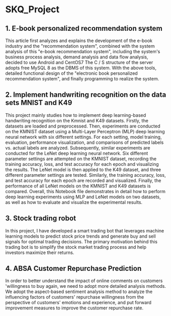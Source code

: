 # SKQ_Project
## 1. E-book personalized recommendation system
This article first analyzes and explains the development of the e-book industry and the "recommendation system", combined with the system analysis of this "e-book recommendation system", including the system's business process analysis, demand analysis and data flow analysis, decided to use Android and CentOS7 The C / S structure of the server adopts free MySQL 8 as the DBMS of this system. With the above tools, detailed functional design of the "electronic book personalized recommendation system", and finally programming to realize the system.
## 2. Implement handwriting recognition on the data sets MNIST and K49
This project mainly studies how to implement deep learning-based handwriting recognition on the Kmnist and K49 datasets. Firstly, the datasets are loaded and preprocessed. Then, experiments are conducted on the KMNIST dataset using a Multi-Layer Perceptron (MLP) deep learning neural network with six different settings. For each setting, model training, evaluation, performance visualization, and comparisons of predicted labels vs. actual labels are analyzed.
Subsequently, similar experiments are conducted for the LeNet deep learning neural network. Six different parameter settings are attempted on the KMNIST dataset, recording the training accuracy, loss, and test accuracy for each epoch and visualizing the results. The LeNet model is then applied to the K49 dataset, and three different parameter settings are tested. Similarly, the training accuracy, loss, and test accuracy for each epoch are recorded and visualized.
Finally, the performance of all LeNet models on the KMNIST and K49 datasets is compared. Overall, this Notebook file demonstrates in detail how to perform deep learning experiments using MLP and LeNet models on two datasets, as well as how to evaluate and visualize the experimental results.
## 3. Stock trading robot
In this project, I have developed a smart trading bot that leverages machine learning models to predict stock price trends and generate buy and sell signals for optimal trading decisions. The primary motivation behind this trading bot is to simplify the stock market trading process and help investors maximize their returns.
## 4. ABSA Customer Repurchase Prediction
In order to better understand the impact of online comments on customers 'willingness to buy again, we need to adopt more detailed analysis methods. 
We adopt the aspect-based sentiment analysis method to analyze the influencing factors of customers' repurchase willingness from the perspective of customers' emotions and experience, and put forward improvement measures to improve the customer repurchase rate.
